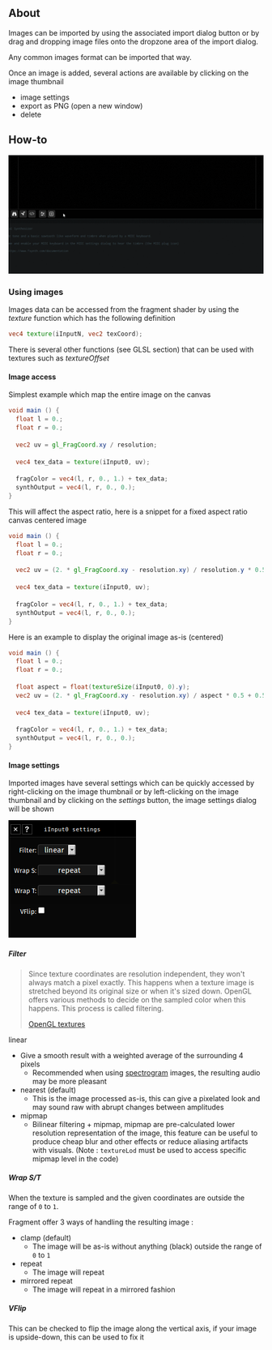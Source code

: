 ## About

Images can be imported by using the associated import dialog button or by drag and dropping image files onto the dropzone area of the import dialog.

Any common images format can be imported that way.

Once an image is added, several actions are available by clicking on the image thumbnail

- image settings
- export as PNG (open a new window)
- delete

## How-to

![Fragment image import](gifs/image_import.gif)

### Using images

Images data can be accessed from the fragment shader by using the *texture* function which has the following definition

```glsl
vec4 texture(iInputN, vec2 texCoord);
```

There is several other functions (see GLSL section) that can be used with textures such as *textureOffset*

#### Image access

Simplest example which map the entire image on the canvas

```glsl
void main () {
  float l = 0.;
  float r = 0.;

  vec2 uv = gl_FragCoord.xy / resolution;

  vec4 tex_data = texture(iInput0, uv);

  fragColor = vec4(l, r, 0., 1.) + tex_data;
  synthOutput = vec4(l, r, 0., 0.);
}
```

This will affect the aspect ratio, here is a snippet for a fixed aspect ratio canvas centered image

```glsl
void main () {
  float l = 0.;
  float r = 0.;

  vec2 uv = (2. * gl_FragCoord.xy - resolution.xy) / resolution.y * 0.5 + 0.5;

  vec4 tex_data = texture(iInput0, uv);

  fragColor = vec4(l, r, 0., 1.) + tex_data;
  synthOutput = vec4(l, r, 0., 0.);
}
```

Here is an example to display the original image as-is (centered)

```glsl
void main () {
  float l = 0.;
  float r = 0.;

  float aspect = float(textureSize(iInput0, 0).y);
  vec2 uv = (2. * gl_FragCoord.xy - resolution.xy) / aspect * 0.5 + 0.5;

  vec4 tex_data = texture(iInput0, uv);

  fragColor = vec4(l, r, 0., 1.) + tex_data;
  synthOutput = vec4(l, r, 0., 0.);
}
```

#### Image settings

Imported images have several settings which can be quickly accessed by right-clicking on the image thumbnail or by left-clicking on the image thumbnail and by clicking on the *settings* button, the image settings dialog will be shown

![Fragment image settings](images/image_settings.png)

##### Filter

> Since texture coordinates are resolution independent, they won't always match a pixel exactly. This happens when a texture image is stretched beyond its original size or when it's sized down. OpenGL offers various methods to decide on the sampled color when this happens. This process is called filtering. 
>
> [OpenGL textures](https://open.gl/textures)

linear

- Give a smooth result with a weighted average of the surrounding 4 pixels
    - Recommended when using [spectrogram](https://en.wikipedia.org/wiki/Spectrogram) images, the resulting audio may be more pleasant
- nearest (default)
    - This is the image processed as-is, this can give a pixelated look and may sound raw with abrupt changes between amplitudes
- mipmap
    - Bilinear filtering + mipmap, mipmap are pre-calculated lower resolution representation of the image, this feature can be useful to produce cheap blur and other effects or reduce aliasing artifacts with visuals. (Note : `textureLod` must be used to access specific mipmap level in the code)

##### Wrap S/T

When the texture is sampled and the given coordinates are outside the range of `0` to `1`.

Fragment offer 3 ways of handling the resulting image :

- clamp (default)
    - The image will be as-is without anything (black) outside the range of `0` to `1`
- repeat
    - The image will repeat
- mirrored repeat
    - The image will repeat in a mirrored fashion

##### VFlip
This can be checked to flip the image along the vertical axis, if your image is upside-down, this can be used to fix it
